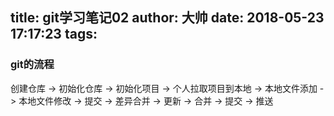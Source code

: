 title: git学习笔记02
author: 大帅
date: 2018-05-23 17:17:23
tags:
---
### git的流程
创建仓库 -> 初始化仓库 -> 初始化项目 -> 个人拉取项目到本地 -> 本地文件添加 -> 本地文件修改 -> 提交 -> 差异合并 -> 更新 -> 合并 -> 提交 -> 推送 